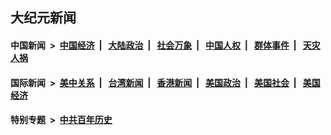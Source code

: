 ## 大纪元新闻

#### 中国新闻 &nbsp;>&nbsp; [中国经济](indexes/ncid283/README.md?08110045) &nbsp;| &nbsp; [大陆政治](indexes/ncid277/README.md?08110045) &nbsp;| &nbsp; [社会万象](indexes/ncid282/README.md?08110045) &nbsp;| &nbsp; [中国人权](indexes/ncid278/README.md?08110045) &nbsp;| &nbsp; [群体事件](indexes/ncid279/README.md?08110045) &nbsp;| &nbsp; [天灾人祸](indexes/ncid280/README.md?08110045)

#### 国际新闻 &nbsp;>&nbsp; [美中关系](indexes/nf1412576/README.md?08110045) &nbsp;| &nbsp; [台湾新闻](indexes/ncid1349361/README.md?08110045) &nbsp;| &nbsp; [香港新闻](indexes/ncid1349362/README.md?08110045) &nbsp;| &nbsp; [美国政治](indexes/ncid1078159/README.md?08110045) &nbsp;| &nbsp; [美国社会](indexes/ncid1078160/README.md?08110045) &nbsp;| &nbsp; [美国经济](indexes/ncid1078158/README.md?08110045)

#### 特别专题 &nbsp;>&nbsp; [中共百年历史](https://github.com/easy2view/epoch-special/blob/master/README.md?08110045)  
